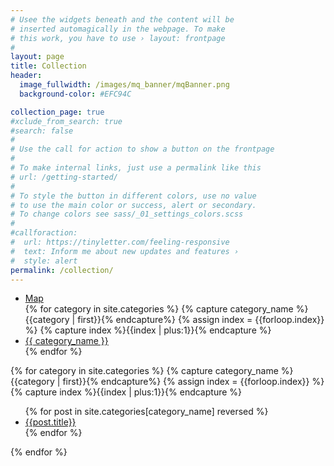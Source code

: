 ```yaml
---
# Usee the widgets beneath and the content will be
# inserted automagically in the webpage. To make
# this work, you have to use › layout: frontpage
#
layout: page
title: Collection
header:
  image_fullwidth: /images/mq_banner/mqBanner.png
  background-color: #EFC94C

collection_page: true
#xclude_from_search: true
#search: false
#
# Use the call for action to show a button on the frontpage
#
# To make internal links, just use a permalink like this
# url: /getting-started/
#
# To style the button in different colors, use no value
# to use the main color or success, alert or secondary.
# To change colors see sass/_01_settings_colors.scss
#
#callforaction:
#  url: https://tinyletter.com/feeling-responsive
#  text: Inform me about new updates and features ›
#  style: alert
permalink: /collection/
---
```

<ul class="tabs" data-tabs id="category-tabs">
 <li class="tabs-title is-active"><a data-tabs-target="#panel1" href="#panel1" aria-selected="true">Map</a></li>
 {% for category in site.categories %}
 {% capture category_name %}{{category | first}}{% endcapture%}
 {% assign index = {{forloop.index}} %}
 {% capture index %}{{index | plus:1}}{% endcapture %}
  <li class="tabs-title ">
    <a data-tabs-target="panel{{index}}" href="#panel{{index}}"> {{ category_name }} </a>
  </li>
 {% endfor %}
</ul>
<div class="tabs-content" data-tabs-content="category-tabs">

  <div class="tabs-panel is-active" id="panel1">
    <div id="home_page_map"></div>
  </div>
{% for category in site.categories %}
 {% capture category_name %}{{category | first}}{% endcapture%}
 {% assign index = {{forloop.index}} %}
 {% capture index %}{{index | plus:1}}{% endcapture %}

  <div class="tabs-panel"  id="panel{{index}}">
  <!-- <img style="width:100%" src="/images/collection{{forloop.index}}.jpg"/> -->
  <ul>
	 {% for post in site.categories[category_name] reversed %}
    <article class="archive-item">
      <li><a href="{{ site.baseurl }}{{ post.url }}">{{post.title}}</a></li>
    </article>
  {% endfor %}
  </ul>    
</div>
{% endfor %}
</div>
